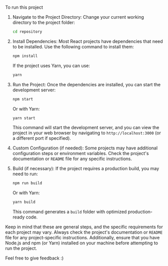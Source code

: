 To run this project

1. Navigate to the Project Directory:
   Change your current working directory to the project folder:

   ```bash
   cd repository
   ```

2. Install Dependencies:
   Most React projects have dependencies that need to be installed. Use the following command to install them:

   ```bash
   npm install
   ```

   If the project uses Yarn, you can use:

   ```bash
   yarn
   ```

3. Run the Project:
   Once the dependencies are installed, you can start the development server:

   ```bash
   npm start
   ```

   Or with Yarn:

   ```bash
   yarn start
   ```

   This command will start the development server, and you can view the project in your web browser by navigating to `http://localhost:3000` (or a different port if specified).

4. Custom Configuration (if needed):
   Some projects may have additional configuration steps or environment variables. Check the project's documentation or `README` file for any specific instructions.

5. Build (if necessary):
   If the project requires a production build, you may need to run:

   ```bash
   npm run build
   ```

   Or with Yarn:

   ```bash
   yarn build
   ```

   This command generates a `build` folder with optimized production-ready code.

Keep in mind that these are general steps, and the specific requirements for each project may vary. Always check the project's documentation or `README` file for any project-specific instructions. Additionally, ensure that you have Node.js and npm (or Yarn) installed on your machine before attempting to run the project.

Feel free to give feedback :)
